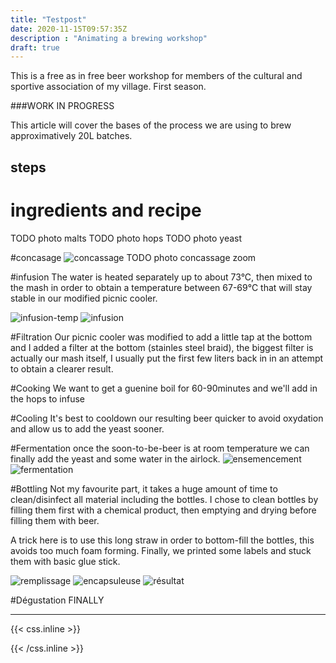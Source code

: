 ```yaml
---
title: "Testpost"
date: 2020-11-15T09:57:35Z
description : "Animating a brewing workshop"
draft: true
---
```



This is a free as in free beer workshop for members of the cultural and sportive association of my village. First season.

###WORK IN PROGRESS

This article will cover the bases of the process we are using to brew approximatively 20L batches. 


## steps

# ingredients and recipe
TODO photo malts
TODO photo hops
TODO photo yeast

#concasage
![concassage](/static/img/brew/concassage.jpg)
TODO photo concassage zoom 

#infusion
The water is heated separately up to about 73°C, then mixed to the mash in order to obtain a temperature between 67-69°C that will stay stable in our modified picnic cooler.

![infusion-temp](/static/img/brew/infusion-temp.jpg)
![infusion](/static/img/brew/infusion.jpg)


<!-- ![pause-repas](/static/img/brew/TODO) -->

#Filtration
Our picnic cooler was modified to add a little tap at the bottom and I added a filter at the bottom (stainles steel braid), the biggest filter is actually our mash itself, I usually put the first few liters back in in an attempt to obtain a clearer result.

<!-- ![filtration](/static/img/brew/TODO) -->

#Cooking
We want to get a guenine boil for 60-90minutes and we'll add in the hops to infuse
<!-- ![cuisson](/static/img/brew/TODO) -->

#Cooling
It's best to cooldown our resulting beer quicker to avoid oxydation and allow us to add the yeast sooner.
<!-- ![séchage](/static/img/brew/TODO) -->

#Fermentation
once the soon-to-be-beer is at room temperature we can finally add the yeast and some water in the airlock.
![ensemencement](/static/img/brew/ensemencement.jpg)
![fermentation](/static/img/brew/fermentation.jpg)


#Bottling
Not my favourite part, it takes a huge amount of time to clean/disinfect all material including the bottles.
I chose to clean bottles by filling them first with a chemical product, then emptying and drying before filling them with beer.
<!-- ![séchage](/static/img/brew/TODO) -->

A trick here is to use this long straw in order to bottom-fill the bottles, this avoids too much foam forming.
Finally, we printed some labels and stuck them with basic glue stick.

![remplissage](/static/img/brew/remplissage.jpg)
![encapsuleuse](/static/img/brew/encapsuleuse.jpg)
![résultat](/static/img/brew/etiquette.jpg)

#Dégustation
FINALLY
<!-- ![dégustation](/static/img/brew/TODO) -->


---

{{< css.inline >}}
<style>
.canon { background: white; width: 100%; height: auto;}
</style>
{{< /css.inline >}}
